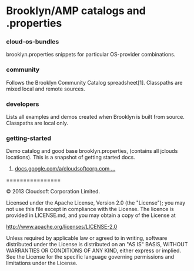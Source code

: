 # Brooklyn/AMP catalogs and .properties

### cloud-os-bundles
brooklyn.properties snippets for particular OS-provider combinations.

### community
Follows the Brooklyn Community Catalog spreadsheet[1]. Classpaths are mixed local and remote sources.

### developers
Lists all examples and demos created when Brooklyn is built from source. Classpaths are local only.

### getting-started
Demo catalog and good base brooklyn.properties, (contains all jclouds locations). This is a snapshot of getting started docs.



1. [docs.google.com/a/cloudsoftcorp.com ...](https://docs.google.com/a/cloudsoftcorp.com/spreadsheet/ccc?key=0AnXurVLRa7pIdEhzR1lkYVNlYzU4ZFRQblNtaVdTVHc#gid=0)




================

&copy; 2013 Cloudsoft Corporation Limited.

Licensed under the Apache License, Version 2.0 (the "License"); you may not use this file except in compliance with the License. The licence is provided in LICENSE.md, and you may obtain a copy of the License at

http://www.apache.org/licenses/LICENSE-2.0

Unless required by applicable law or agreed to in writing, software distributed under the License is distributed on an "AS IS" BASIS, WITHOUT WARRANTIES OR CONDITIONS OF ANY KIND, either express or implied. See the License for the specific language governing permissions and limitations under the License.